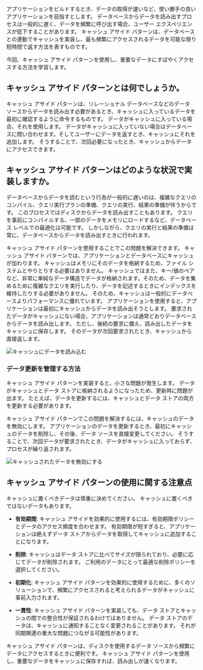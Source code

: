 アプリケーションをビルドするとき、データの取得が速いなど、使い勝手の良いアプリケーションを目指すとします。 データベースからデータを読み出すプロセスは一般的に遅く、データを頻繁に呼び出す場合、ユーザー エクスペリエンスが低下することがあります。 キャッシュ アサイド パターンは、データベースとの連動でキャッシュを実装し、最も頻繁にアクセスされるデータを可能な限り短時間で返す方法を表すものです。

今回、キャッシュ アサイド パターンを使用し、重要なデータにすばやくアクセスする方法を学習します。

## <a name="what-is-the-cache-aside-pattern"></a>キャッシュ アサイド パターンとは何でしょうか。

キャッシュ アサイド パターンは、リレーショナル データベースなどのデータ ソースからデータを読み出す必要があるとき、キャッシュに入っているデータを最初に確認するように命令するものです。 データがキャッシュに入っている場合、それを使用します。 データがキャッシュに入っていない場合はデータベースに問い合わせます。そしてユーザーにデータを返すとき、キャッシュにそれを追加します。 そうすることで、次回必要になったとき、キャッシュからデータにアクセスできます。

## <a name="when-to-implement-cache-aside-pattern"></a>キャッシュ アサイド パターンはどのような状況で実装しますか。

データベースからデータを読むという行為が一般的に遅いのは、複雑なクエリのコンパイル、クエリ実行プランの準備、クエリの実行、結果の準備が伴うからです。 このプロセスではディスクからデータを読み出すこともあります。 クエリを事前にコンパイルする、一部のデータをメモリにロードするなど、データベース レベルでの最適化は可能です。 しかしながら、クエリの実行と結果の準備は常に、データベースからデータを読み出すときに行われます。

キャッシュ アサイド パターンを使用することでこの問題を解決できます。 キャッシュ アサイド パターンでは、アプリケーションとデータベースにキャッシュが加わります。 キャッシュはメモリにそのデータを格納するため、ファイル システムとやりとりする必要はありません。 キャッシュではまた、キー/値のペアなど、非常に単純なデータ構造でデータが格納されます。そのため、データを集めるために複雑なクエリを実行したり、データを記述するときにインデックスを維持したりする必要がありません。 そのため、キャッシュは一般的にデータベースよりパフォーマンスに優れています。 アプリケーションを使用すると、アプリケーションは最初にキャッシュからデータを読み出そうとします。 要求されたデータがキャッシュにない場合、アプリケーションは通常どおりデータベースからデータを読み出します。 ただし、後続の要求に備え、読み出したデータをキャッシュに保存します。 そのデータが次回要求されたとき、キャッシュから直接返します。

![キャッシュにデータを読み込む](../media-draft/cache-aside-set-cache.png)

### <a name="how-to-manage-updating-data"></a>データ更新を管理する方法

キャッシュ アサイド パターンを実装すると、小さな問題が発生します。 データがキャッシュとデータ ストアに格納されるようになったため、更新時に問題が出ます。 たとえば、データを更新するには、キャッシュとデータ ストアの両方を更新する必要があります。

キャッシュ アサイド パターンでこの問題を解決するには、キャッシュのデータを無効にします。 アプリケーションのデータを更新するとき、最初にキャッシュのデータを削除し、その後、データ ソースを直接変更してください。 そうすることで、次回データが要求されたとき、データがキャッシュに入っておらず、プロセスが繰り返されます。 

![キャッシュされたデータを無効にする](../media-draft/cache-aside-invalidate.png)

## <a name="considerations-for-using-the-cache-aside-pattern"></a>キャッシュ アサイド パターンの使用に関する注意点

キャッシュに置くべきデータは慎重に決めてください。 キャッシュに置くべきではないデータもあります。

- **有効期間**: キャッシュ アサイドを効果的に使用するには、有効期限ポリシーとデータのアクセス頻度を合わせます。 有効期限が短すぎると、アプリケーションは絶えずデータ ストアからデータを取得してキャッシュに追加することになります。

- **削除**: キャッシュはデータ ストアに比べてサイズが限られており、必要に応じてデータが削除されます。 ご利用のデータにとって最適な削除ポリシーを選択してください。

- **初期化**: キャッシュ アサイド パターンを効果的に使用するために、多くのソリューションで、頻繁にアクセスされると考えられるデータがキャッシュに事前入力されます。

- **一貫性**: キャッシュ アサイド パターンを実装しても、データ ストアとキャッシュの間での整合性が保証されるわけではありません。 データ ストアのデータは、キャッシュに通知することなく変更されることがあります。 それが同期関連の重大な問題につながる可能性があります。

キャッシュ アサイド パターンは、ディスクを使用するデータ ソースから頻繁にデータにアクセスするときに便利です。 キャッシュ アサイド パターンを使用し、重要なデータをキャッシュに保存すれば、読み出しが速くなります。 